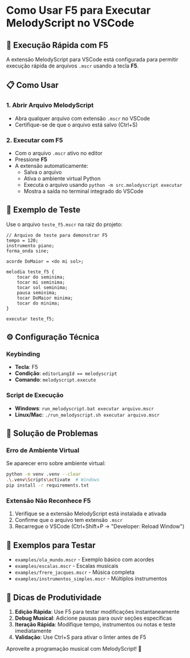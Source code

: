 # Como Usar F5 para Executar MelodyScript no VSCode

## 🎹 Execução Rápida com F5

A extensão MelodyScript para VSCode está configurada para permitir execução rápida de arquivos `.mscr` usando a tecla **F5**.

## 📋 Como Usar

### 1. Abrir Arquivo MelodyScript
- Abra qualquer arquivo com extensão `.mscr` no VSCode
- Certifique-se de que o arquivo está salvo (Ctrl+S)

### 2. Executar com F5
- Com o arquivo `.mscr` ativo no editor
- Pressione **F5**
- A extensão automaticamente:
  - Salva o arquivo
  - Ativa o ambiente virtual Python
  - Executa o arquivo usando `python -m src.melodyscript executar`
  - Mostra a saída no terminal integrado do VSCode

## 🎵 Exemplo de Teste

Use o arquivo `teste_f5.mscr` na raiz do projeto:

```melodyscript
// Arquivo de teste para demonstrar F5
tempo = 120;
instrumento piano;
forma_onda sine;

acorde DoMaior = <do mi sol>;

melodia teste_f5 {
    tocar do seminima;
    tocar mi seminima;
    tocar sol seminima;
    pausa seminima;
    tocar DoMaior minima;
    tocar do minima;
}

executar teste_f5;
```

## ⚙️ Configuração Técnica

### Keybinding
- **Tecla**: F5
- **Condição**: `editorLangId == melodyscript`
- **Comando**: `melodyscript.execute`

### Script de Execução
- **Windows**: `run_melodyscript.bat executar arquivo.mscr`
- **Linux/Mac**: `./run_melodyscript.sh executar arquivo.mscr`

## 🔧 Solução de Problemas

### Erro de Ambiente Virtual
Se aparecer erro sobre ambiente virtual:
```bash
python -m venv .venv --clear
.\.venv\Scripts\activate  # Windows
pip install -r requirements.txt
```

### Extensão Não Reconhece F5
1. Verifique se a extensão MelodyScript está instalada e ativada
2. Confirme que o arquivo tem extensão `.mscr`
3. Recarregue o VSCode (Ctrl+Shift+P → "Developer: Reload Window")

## 🎼 Exemplos para Testar

- `examples/ola_mundo.mscr` - Exemplo básico com acordes
- `examples/escalas.mscr` - Escalas musicais
- `examples/frere_jacques.mscr` - Música completa
- `examples/instrumentos_simples.mscr` - Múltiplos instrumentos

## 🚀 Dicas de Produtividade

1. **Edição Rápida**: Use F5 para testar modificações instantaneamente
2. **Debug Musical**: Adicione pausas para ouvir seções específicas
3. **Iteração Rápida**: Modifique tempo, instrumentos ou notas e teste imediatamente
4. **Validação**: Use Ctrl+S para ativar o linter antes de F5

Aproveite a programação musical com MelodyScript! 🎵 